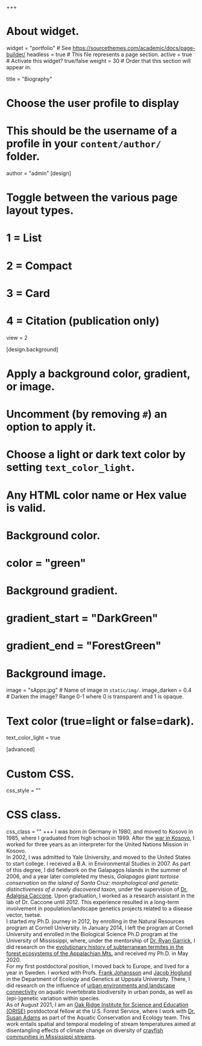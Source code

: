 +++
# About widget.
widget = "portfolio"  # See https://sourcethemes.com/academic/docs/page-builder/
headless = true  # This file represents a page section.
active = true  # Activate this widget? true/false
weight = 30  # Order that this section will appear in.

title = "Biography"

# Choose the user profile to display
# This should be the username of a profile in your `content/author/` folder.
author = "admin"
[design]
  # Toggle between the various page layout types.
  #   1 = List
  #   2 = Compact
  #   3 = Card
  #   4 = Citation (publication only)
  view = 2
  
[design.background]
  # Apply a background color, gradient, or image.
  #   Uncomment (by removing `#`) an option to apply it.
  #   Choose a light or dark text color by setting `text_color_light`.
  #   Any HTML color name or Hex value is valid.

  # Background color.
  # color = "green"
  
  # Background gradient.
  # gradient_start = "DarkGreen"
  # gradient_end = "ForestGreen"
  
  # Background image.
   image = "sApps.jpg"  # Name of image in `static/img/`.
   image_darken = 0.4  # Darken the image? Range 0-1 where 0 is transparent and 1 is opaque.

  # Text color (true=light or false=dark).
   text_color_light = true  
  
[advanced]
 # Custom CSS. 
 css_style = ""
 
 # CSS class.
 css_class = ""
+++
I was born in Germany in 1980, and moved to Kosovo in 1985, where I graduated from high school in 1999. After the [war in Kosovo](https://en.wikipedia.org/wiki/Kosovo_War), I worked for three years as an interpreter for the United Nations Mission in Kosovo.  
In 2002, I was admitted to Yale University, and moved to the United States to start college. I received a B.A. in Environmental Studies in 2007. As part of this degree, I did fieldwork on the Galapagos Islands in the summer of 2006, and a year later completed my thesis, *Galapagos giant tortoise conservation on the island of Santa Cruz: morphological and genetic distinctiveness of a newly discovered taxon*, under the supervision of [Dr. Adalgisa Caccone](https://caccone.yale.edu/). Upon graduation, I worked as a research assistant in the lab of Dr. Caccone until 2012. This experience resulted in a long-term involvement in population/landscape genetics projects related to a disease vector, tsetse.  
I started my Ph.D. journey in 2012, by enrolling in the Natural Resources program at Cornell University. In January 2014, I left the program at Cornell University and enrolled in the Biological Science Ph.D program at the University of Mississippi, where, under the mentorship of [Dr. Ryan Garrick](https://rcgarrick.org/), I did research on the [evolutionary history of subterranean termites in the forest ecosystems of the Appalachian Mts.](https://www.proquest.com/openview/91a7574eb4c5bc4fbdb2f49bda9e3f3e/1?pq-origsite=gscholar&cbl=51922&diss=y) and received my Ph.D. in May 2020.  
For my first postdoctoral position, I moved back to Europe, and lived for a year in Sweden. I worked with Profs. [Frank Johansson](https://katalog.uu.se/profile/?id=N11-702) and [Jacob Hoglund](https://katalog.uu.se/profile/?id=XX3226) in the Department of Ecology and Genetics at Uppsala University. There, I did research on the influence of [urban environments and landscape connectivity](https://github.com/chazhyseni/pond_conn) on aquatic invertebrate biodiversity in urban ponds, as well as (epi-)genetic variation within species.  
As of August 2021, I am an [Oak Ridge Institute for Science and Education (ORISE)](https://orise.orau.gov/) postdoctoral fellow at the U.S. Forest Service, where I work with [Dr. Susan Adams](https://www.srs.fs.usda.gov/staff/sadams01) as part of the Aquatic Conservation and Ecology team. This work entails spatial and temporal modeling of stream temperatures aimed at disentangling effects of climate change on diversity of [crayfish communities in Mississippi streams](https://www.srs.fs.usda.gov/crayfish/).
